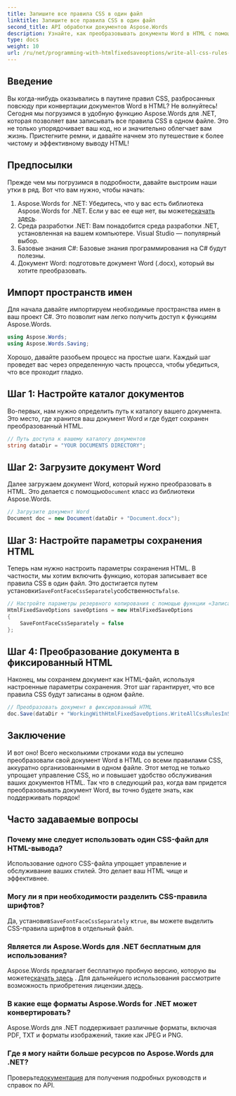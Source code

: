 ```yaml
---
title: Запишите все правила CSS в один файл
linktitle: Запишите все правила CSS в один файл
second_title: API обработки документов Aspose.Words
description: Узнайте, как преобразовывать документы Word в HTML с помощью Aspose.Words для .NET со всеми правилами CSS в одном файле для более чистого кода и более простого обслуживания.
type: docs
weight: 10
url: /ru/net/programming-with-htmlfixedsaveoptions/write-all-css-rules-in-single-file/
---
```

## Введение

Вы когда-нибудь оказывались в паутине правил CSS, разбросанных повсюду при конвертации документов Word в HTML? Не волнуйтесь! Сегодня мы погрузимся в удобную функцию Aspose.Words для .NET, которая позволяет вам записывать все правила CSS в одном файле. Это не только упорядочивает ваш код, но и значительно облегчает вам жизнь. Пристегните ремни, и давайте начнем это путешествие к более чистому и эффективному выводу HTML!

## Предпосылки

Прежде чем мы погрузимся в подробности, давайте выстроим наши утки в ряд. Вот что вам нужно, чтобы начать:

1.  Aspose.Words for .NET: Убедитесь, что у вас есть библиотека Aspose.Words for .NET. Если у вас ее еще нет, вы можете[скачать здесь](https://releases.aspose.com/words/net/).
2. Среда разработки .NET: Вам понадобится среда разработки .NET, установленная на вашем компьютере. Visual Studio — популярный выбор.
3. Базовые знания C#: Базовые знания программирования на C# будут полезны.
4. Документ Word: подготовьте документ Word (.docx), который вы хотите преобразовать.

## Импорт пространств имен

Для начала давайте импортируем необходимые пространства имен в ваш проект C#. Это позволит нам легко получить доступ к функциям Aspose.Words.

```csharp
using Aspose.Words;
using Aspose.Words.Saving;
```

Хорошо, давайте разобьем процесс на простые шаги. Каждый шаг проведет вас через определенную часть процесса, чтобы убедиться, что все проходит гладко.

## Шаг 1: Настройте каталог документов

Во-первых, нам нужно определить путь к каталогу вашего документа. Это место, где хранится ваш документ Word и где будет сохранен преобразованный HTML.

```csharp
// Путь доступа к вашему каталогу документов
string dataDir = "YOUR DOCUMENTS DIRECTORY";
```

## Шаг 2: Загрузите документ Word

 Далее загружаем документ Word, который нужно преобразовать в HTML. Это делается с помощью`Document` класс из библиотеки Aspose.Words.

```csharp
// Загрузите документ Word
Document doc = new Document(dataDir + "Document.docx");
```

## Шаг 3: Настройте параметры сохранения HTML

 Теперь нам нужно настроить параметры сохранения HTML. В частности, мы хотим включить функцию, которая записывает все правила CSS в один файл. Это достигается путем установки`SaveFontFaceCssSeparately`собственность`false`.

```csharp
// Настройте параметры резервного копирования с помощью функции «Записать все правила CSS в один файл»
HtmlFixedSaveOptions saveOptions = new HtmlFixedSaveOptions 
{ 
    SaveFontFaceCssSeparately = false 
};
```

## Шаг 4: Преобразование документа в фиксированный HTML

Наконец, мы сохраняем документ как HTML-файл, используя настроенные параметры сохранения. Этот шаг гарантирует, что все правила CSS будут записаны в одном файле.

```csharp
// Преобразовать документ в фиксированный HTML
doc.Save(dataDir + "WorkingWithHtmlFixedSaveOptions.WriteAllCssRulesInSingleFile.html", saveOptions);
```

## Заключение

И вот оно! Всего несколькими строками кода вы успешно преобразовали свой документ Word в HTML со всеми правилами CSS, аккуратно организованными в одном файле. Этот метод не только упрощает управление CSS, но и повышает удобство обслуживания ваших документов HTML. Так что в следующий раз, когда вам придется преобразовывать документ Word, вы точно будете знать, как поддерживать порядок!

## Часто задаваемые вопросы

### Почему мне следует использовать один CSS-файл для HTML-вывода?
Использование одного CSS-файла упрощает управление и обслуживание ваших стилей. Это делает ваш HTML чище и эффективнее.

### Могу ли я при необходимости разделить CSS-правила шрифтов?
 Да, установив`SaveFontFaceCssSeparately` к`true`, вы можете выделить CSS-правила шрифтов в отдельный файл.

### Является ли Aspose.Words для .NET бесплатным для использования?
 Aspose.Words предлагает бесплатную пробную версию, которую вы можете[скачать здесь](https://releases.aspose.com/) . Для дальнейшего использования рассмотрите возможность приобретения лицензии.[здесь](https://purchase.aspose.com/buy).

### В какие еще форматы Aspose.Words for .NET может конвертировать?
Aspose.Words для .NET поддерживает различные форматы, включая PDF, TXT и форматы изображений, такие как JPEG и PNG.

### Где я могу найти больше ресурсов по Aspose.Words для .NET?
 Проверьте[документация](https://reference.aspose.com/words/net/) для получения подробных руководств и справок по API.
